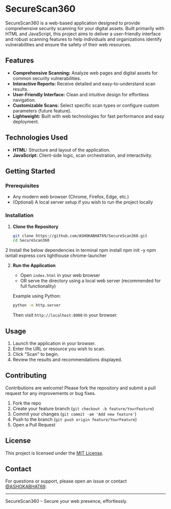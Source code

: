 # SecureScan360

SecureScan360 is a web-based application designed to provide comprehensive security scanning for your digital assets. Built primarily with HTML and JavaScript, this project aims to deliver a user-friendly interface and robust scanning features to help individuals and organizations identify vulnerabilities and ensure the safety of their web resources.

## Features

- **Comprehensive Scanning:** Analyze web pages and digital assets for common security vulnerabilities.
- **Interactive Reports:** Receive detailed and easy-to-understand scan results.
- **User-Friendly Interface:** Clean and intuitive design for effortless navigation.
- **Customizable Scans:** Select specific scan types or configure custom parameters (future feature).
- **Lightweight:** Built with web technologies for fast performance and easy deployment.

## Technologies Used

- **HTML:** Structure and layout of the application.
- **JavaScript:** Client-side logic, scan orchestration, and interactivity.

## Getting Started

### Prerequisites

- Any modern web browser (Chrome, Firefox, Edge, etc.)
- (Optional) A local server setup if you wish to run the project locally

### Installation

1. **Clone the Repository**
   ```bash
   git clone https://github.com/ASHOKABHAT69/SecureScan360.git
   cd SecureScan360
   ```

2 Install the below dependencies in terminal
  npm install 
  npm init -y
  npm isntall express cors lighthouse chrome-launcher
  
2. **Run the Application**
   - Open `index.html` in your web browser
   - OR serve the directory using a local web server (recommended for full functionality)

   Example using Python:
   ```bash
   python -m http.server
   ```
   Then visit `http://localhost:8000` in your browser.

## Usage

1. Launch the application in your browser.
2. Enter the URL or resource you wish to scan.
3. Click "Scan" to begin.
4. Review the results and recommendations displayed.

## Contributing

Contributions are welcome! Please fork the repository and submit a pull request for any improvements or bug fixes.

1. Fork the repo
2. Create your feature branch (`git checkout -b feature/YourFeature`)
3. Commit your changes (`git commit -am 'Add new feature'`)
4. Push to the branch (`git push origin feature/YourFeature`)
5. Open a Pull Request

## License

This project is licensed under the [MIT License](LICENSE).

## Contact

For questions or support, please open an issue or contact [@ASHOKABHAT69](https://github.com/ASHOKABHAT69).

---
SecureScan360 – Secure your web presence, effortlessly.
